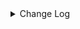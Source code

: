 <details><summary> Change Log </summary>

| Change | Commit | Version |
| --- | --- | --- |
|[Improve] restruct connector common options (#8634)|https://github.com/apache/seatunnel/commit/f3499a6eeb|2.3.10|
|[Improve][Transform] Rename sql transform table name from &#x27;fake&#x27; to &#x27;dual&#x27; (#8298)|https://github.com/apache/seatunnel/commit/e6169684fb|2.3.9|
|[Improve][dist]add shade check rule (#8136)|https://github.com/apache/seatunnel/commit/51ef800016|2.3.9|
|[Improve][API] Unified tables_configs and table_list (#8100)|https://github.com/apache/seatunnel/commit/84c0b8d660|2.3.9|
|[Feature][Core] Rename `result_table_name`/`source_table_name` to `plugin_input/plugin_output` (#8072)|https://github.com/apache/seatunnel/commit/c7bbd322db|2.3.9|
|[Feature][Restapi] Allow metrics information to be associated to logical plan nodes (#7786)|https://github.com/apache/seatunnel/commit/6b7c53d03c|2.3.9|
|[Improve][Connector] Add multi-table sink option check (#7360)|https://github.com/apache/seatunnel/commit/2489f6446b|2.3.7|
|[Feature][Core] Support using upstream table placeholders in sink options and auto replacement (#7131)|https://github.com/apache/seatunnel/commit/c4ca74122c|2.3.6|
|correct the typo of kudu kerberos config (#6905)|https://github.com/apache/seatunnel/commit/fcb8554972|2.3.6|
|[Fix][KuduCatalogFactory]: Fix KuduCatalogFactory.optionRule() will throw an Exception (#6787)|https://github.com/apache/seatunnel/commit/45a4e1532d|2.3.6|
|[Feature][Engine] Unify job env parameters (#6003)|https://github.com/apache/seatunnel/commit/2410ab38f0|2.3.4|
|[Feature][Connector-V2] Support multi-table sink feature for kudu (#5951)|https://github.com/apache/seatunnel/commit/82460c0bf0|2.3.4|
|[Feature] Add unsupported datatype check for all catalog (#5890)|https://github.com/apache/seatunnel/commit/b9791285a0|2.3.4|
|[Feature][Kudu] Support multi-table source read (#5878)|https://github.com/apache/seatunnel/commit/8d9a0b7d11|2.3.4|
|[Improve][Common] Introduce new error define rule (#5793)|https://github.com/apache/seatunnel/commit/9d1b2582b2|2.3.4|
|[Feature][Connector-V2] Support TableSourceFactory/TableSinkFactory on kudu (#5789)|https://github.com/apache/seatunnel/commit/10e791d60a|2.3.4|
|[Improve] Remove use `SeaTunnelSink::getConsumedType` method and mark it as deprecated (#5755)|https://github.com/apache/seatunnel/commit/8de7408100|2.3.4|
|[Feature][Kudu] Refactor Kudu functionality and  Sink support CDC data. (#5437)|https://github.com/apache/seatunnel/commit/22110eb7b3|2.3.4|
|[Improve][build] Give the maven module a human readable name (#4114)|https://github.com/apache/seatunnel/commit/d7cd601051|2.3.1|
|[Improve][Project] Code format with spotless plugin. (#4101)|https://github.com/apache/seatunnel/commit/a2ab166561|2.3.1|
|[Hotfix][Connector-V2] Fix connector source snapshot state NPE (#4027)|https://github.com/apache/seatunnel/commit/e39c4988cc|2.3.1|
|[Feature][Connector] add get source method to all source connector (#3846)|https://github.com/apache/seatunnel/commit/417178fb84|2.3.1|
|[Feature][API &amp; Connector &amp; Doc] add parallelism and column projection interface (#3829)|https://github.com/apache/seatunnel/commit/b9164b8ba1|2.3.1|
|[Hotfix][OptionRule] Fix option rule about all connectors (#3592)|https://github.com/apache/seatunnel/commit/226dc6a119|2.3.0|
|[Improve] [Connector-V2] Bad smell ToArrayCallWithZeroLengthArrayArgument: (#3577)|https://github.com/apache/seatunnel/commit/cc448d98c4|2.3.0|
|[Improve][Connector-V2][Kudu] Unified exception for kudu source &amp; sink connector (#3564)|https://github.com/apache/seatunnel/commit/273418ddc9|2.3.0|
|[Connector] [Dependency] Add Miss Dependency Cassandra And Change Kudu Plugin Name (#3432)|https://github.com/apache/seatunnel/commit/6ac6a0a0cd|2.3.0|
|[Feature][Connector V2] expose configurable options in Kudu (#3365)|https://github.com/apache/seatunnel/commit/c422210e2c|2.3.0|
|[Feature][Core][Connector-V2] Unified The way of setting JobName (#2908)|https://github.com/apache/seatunnel/commit/bf2c97484b|2.3.0-beta|
|remove duplicate ExceptionUtil class (#3037)|https://github.com/apache/seatunnel/commit/c9dc7c50c2|2.3.0-beta|
|[Improve][all] change Log to @Slf4j (#3001)|https://github.com/apache/seatunnel/commit/6016100f12|2.3.0-beta|
|[Improve][Connector-V2]Kudu Sink Connector Support to upsert row|https://github.com/apache/seatunnel/commit/1ece805ab1|2.3.0-beta|
|[DEV][Api] Replace SeaTunnelContext with JobContext and remove singleton pattern (#2706)|https://github.com/apache/seatunnel/commit/cbf82f755c|2.2.0-beta|
|[#2606]Dependency management split (#2630)|https://github.com/apache/seatunnel/commit/fc047be69b|2.2.0-beta|
|[Connector-V2] Add Kudu source and sink connector (#2254)|https://github.com/apache/seatunnel/commit/0483cbc2df|2.2.0-beta|

</details>
